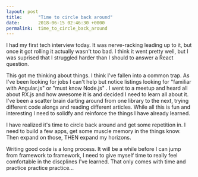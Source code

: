 ```yaml
---
layout: post
title:      "Time to circle back around"
date:       2018-06-15 02:46:30 +0000
permalink:  time_to_circle_back_around
---
```


I had my first tech interview today. It was nerve-racking leading up to it, but once it got rolling it actually wasn't too bad. I think it went pretty well, but I was suprised that I struggled harder than I should to answer a React question. 

This got me thinking about things. I think I've fallen into a common trap.  As I've been looking for jobs I can't help but notice listings looking for "familiar with Angular.js" or "must know Node.js" . I went to a meetup and heard all about RX.js and how awesome it is and decided I need to learn all about it. I've been a scatter brain darting around from one library to the next, trying different code alongs and reading different articles. While all this is fun and interesting I need to solidfy and reinforce the things I have already learned. 

I have realized it's time to circle back around and get some repetition in. I need to build a few apps, get some muscle memory in the things know. Then expand on those, THEN expand my horizons. 

Writing good code is a long process. It will be a while before I can jump from framework to framework, I need to give myself time to really feel comfortable in the discplines I've learned. That only comes with time and practice practice practice...


